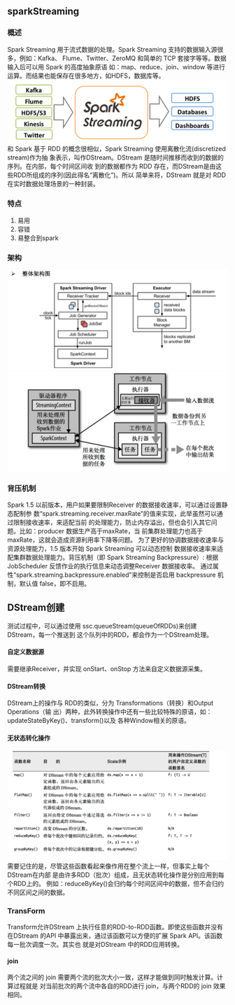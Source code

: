 ## sparkStreaming  
### 概述  
Spark Streaming 用于流式数据的处理。Spark Streaming 支持的数据输入源很多，例如：Kafka、 Flume、Twitter、ZeroMQ 和简单的 TCP 套接字等等。数据输入后可以用 Spark 的高度抽象原语
如：map、reduce、join、window 等进行运算。而结果也能保存在很多地方，如HDFS，数据库等。
![img.png](img.png)  
和 Spark 基于 RDD 的概念很相似，Spark Streaming 使用离散化流(discretized stream)作为抽 象表示，叫作DStream。DStream 是随时间推移而收到的数据的序列。在内部，每个时间区间收 到的数据都作为 RDD 存在，而DStream是由这些RDD所组成的序列(因此得名“离散化”)。所以
简单来将，DStream 就是对 RDD在实时数据处理场景的一种封装。  
### 特点  
1. 易用
2. 容错 
3. 易整合到spark  
### 架构  
![img.png](img1.png)  
![img_1.png](img_1.png)  
### 背压机制  
Spark 1.5 以前版本，用户如果要限制Receiver 的数据接收速率，可以通过设置静态配制参 数“spark.streaming.receiver.maxRate”的值来实现，此举虽然可以通过限制接收速率，来适配当前 的处理能力，防止内存溢出，但也会引入其它问题。比如：producer 数据生产高于maxRate，当 前集群处理能力也高于maxRate，这就会造成资源利用率下降等问题。 为了更好的协调数据接收速率与资源处理能力，1.5 版本开始 Spark Streaming 可以动态控制
数据接收速率来适配集群数据处理能力。背压机制（即 Spark Streaming Backpressure）: 根据 JobScheduler 反馈作业的执行信息来动态调整Receiver 数据接收率。 通过属性“spark.streaming.backpressure.enabled”来控制是否启用 backpressure 机制，默认值
false，即不启用。   
##  DStream创建  
测试过程中，可以通过使用 ssc.queueStream(queueOfRDDs)来创建DStream，每一个推送到 这个队列中的RDD，都会作为一个DStream处理。  
#### 自定义数据源
需要继承Receiver，并实现 onStart、onStop 方法来自定义数据源采集。
#### DStream转换  
DStream上的操作与 RDD的类似，分为 Transformations（转换）和Output Operations（输 出）两种，此外转换操作中还有一些比较特殊的原语，如：updateStateByKey()、transform()以及
各种Window相关的原语。
#### 无状态转化操作  
![img_2.png](img_2.png)  
需要记住的是，尽管这些函数看起来像作用在整个流上一样，但事实上每个DStream在内部 是由许多RDD（批次）组成，且无状态转化操作是分别应用到每个RDD上的。
例如：reduceByKey()会归约每个时间区间中的数据，但不会归约不同区间之间的数据。  
### TransForm
Transform允许DStream 上执行任意的RDD-to-RDD函数。即使这些函数并没有在DStream 的API 中暴露出来，通过该函数可以方便的扩展 Spark API。该函数每一批次调度一次。其实也
就是对DStream 中的RDD应用转换。  
#### join 
两个流之间的 join 需要两个流的批次大小一致，这样才能做到同时触发计算。计算过程就是 对当前批次的两个流中各自的RDD进行 join，与两个RDD的 join 效果相同。  


